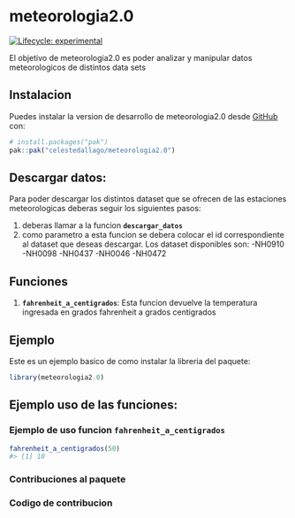 
<!-- README.md is generated from README.Rmd. Please edit that file -->

# meteorologia2.0

<!-- badges: start -->

[![Lifecycle:
experimental](https://img.shields.io/badge/lifecycle-experimental-orange.svg)](https://lifecycle.r-lib.org/articles/stages.html#experimental)
<!-- badges: end -->

El objetivo de meteorologia2.0 es poder analizar y manipular datos
meteorologicos de distintos data sets

## Instalacion

Puedes instalar la version de desarrollo de meteorologia2.0 desde
[GitHub](https://github.com/) con:

``` r
# install.packages("pak")
pak::pak("celestedallago/meteorologia2.0")
```

## Descargar datos:

Para poder descargar los distintos dataset que se ofrecen de las
estaciones meteorologicas deberas seguir los siguientes pasos:

1)  deberas llamar a la funcion **`descargar_datos`**
2)  como parametro a esta funcion se debera colocar el id
    correspondiente al dataset que deseas descargar. Los dataset
    disponibles son: -NH0910 -NH0098 -NH0437 -NH0046 -NH0472

## Funciones

1)  **`fahrenheit_a_centigrados`**: Esta funcion devuelve la temperatura
    ingresada en grados fahrenheit a grados centigrados

## Ejemplo

Este es un ejemplo basico de como instalar la libreria del paquete:

``` r
library(meteorologia2.0)
```

## Ejemplo uso de las funciones:

### Ejemplo de uso funcion `fahrenheit_a_centigrados`

``` r
fahrenheit_a_centigrados(50)
#> [1] 10
```

### Contribuciones al paquete

### Codigo de contribucion
